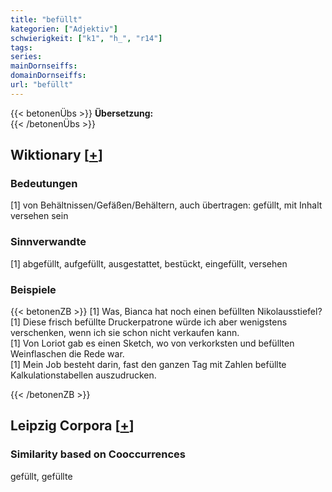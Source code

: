 ```yaml
---
title: "befüllt"
kategorien: ["Adjektiv"]
schwierigkeit: ["k1", "h_", "r14"]
tags:
series:
mainDornseiffs:
domainDornseiffs:
url: "befüllt"
---
```


{{< betonenÜbs >}}
**Übersetzung:**  
{{< /betonenÜbs >}}

## Wiktionary [[+](https://de.wiktionary.org/wiki/befüllt)]

### Bedeutungen
[1] von Behältnissen/Gefäßen/Behältern, auch übertragen: gefüllt, mit Inhalt versehen sein  

### Sinnverwandte
[1] abgefüllt, aufgefüllt, ausgestattet, bestückt, eingefüllt, versehen  

### Beispiele
{{< betonenZB >}}
[1] Was, Bianca hat noch einen befüllten Nikolausstiefel?  
[1] Diese frisch befüllte Druckerpatrone würde ich aber wenigstens verschenken, wenn ich sie schon nicht verkaufen kann.  
[1] Von Loriot gab es einen Sketch, wo von verkorksten und befüllten Weinflaschen die Rede war.  
[1] Mein Job besteht darin, fast den ganzen Tag mit Zahlen befüllte Kalkulationstabellen auszudrucken.  

{{< /betonenZB >}}

## Leipzig Corpora [[+](https://corpora.uni-leipzig.de/en/res?word=befüllt&corpusId=deu_newscrawl-public_2018)]


### Similarity based on Cooccurrences
gefüllt, gefüllte

